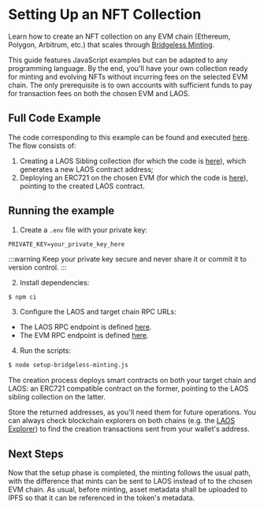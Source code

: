 # Setting Up an NFT Collection

Learn how to create an NFT collection on any EVM chain (Ethereum, Polygon, Arbitrum, etc.) that scales through [Bridgeless Minting](/learn/bridgeless-minting/introduction).

This guide features JavaScript examples but can be adapted to any programming language. By the end, you'll have your own collection ready for minting and evolving NFTs without incurring fees on the selected EVM chain. The only prerequisite is to own accounts with sufficient funds to pay for transaction fees on both the chosen EVM and LAOS.

## Full Code Example

The code corresponding to this example can be found and executed [here](https://github.com/freeverseio/laos-examples/blob/main/setup-bridgeless-minting.js).
The flow consists of:

1. Creating a LAOS Sibling collection (for which the code is [here](https://github.com/freeverseio/laos-examples/blob/main/create-laos-collection.js)), which generates a new LAOS contract address;
2. Deploying an ERC721 on the chosen EVM (for which the code is [here](https://github.com/freeverseio/laos-examples/blob/main/deploy721.js)), pointing to the created LAOS contract.


## Running the example

1. Create a `.env` file with your private key:

```
PRIVATE_KEY=your_private_key_here
```

:::warning
Keep your private key secure and never share it or commit it to version control.
:::


2. Install dependencies:

```bash
$ npm ci
```

3.  Configure the LAOS and target chain RPC URLs:

* The LAOS RPC endpoint is defined [here](https://github.com/freeverseio/laos-examples/blob/main/setup-bridgeless-minting.js#L21).
* The EVM RPC endpoint is defined [here](https://github.com/freeverseio/laos-examples/blob/main/setup-bridgeless-minting.js#L18).

4. Run the scripts:

```bash
$ node setup-bridgeless-minting.js
```

The creation process deploys smart contracts on both your target chain and LAOS: an ERC721 compatible contract on the former, pointing to the
LAOS sibling collection on the latter.

Store the returned addresses, as you'll need them for future operations. You can always check blockchain explorers on both chains (e.g. the [LAOS Explorer](https://explorer.laosnetwork.io/))
to find the creation transactions sent from your wallet's address.


## Next Steps

Now that the setup phase is completed, the minting follows the usual path, with the difference that mints can be sent to LAOS instead of to the chosen EVM chain. 
As usual, before minting, asset metadata shall be uploaded to IPFS so that it can be referenced in the token's metadata.